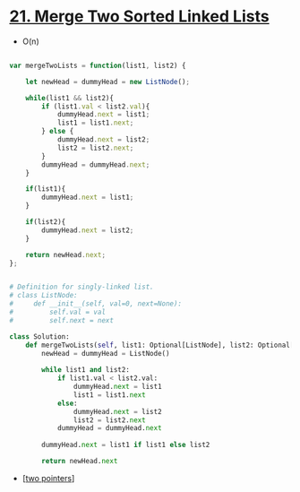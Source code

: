 # [21. Merge Two Sorted Linked Lists](https://leetcode.com/problems/merge-two-sorted-lists/description/)
- O(n)


```js 

var mergeTwoLists = function(list1, list2) {

    let newHead = dummyHead = new ListNode(); 

    while(list1 && list2){
        if (list1.val < list2.val){
            dummyHead.next = list1;
            list1 = list1.next;
        } else {
            dummyHead.next = list2;
            list2 = list2.next;
        }
        dummyHead = dummyHead.next;
    }  

    if(list1){
        dummyHead.next = list1;
    }

    if(list2){
        dummyHead.next = list2;
    }    

    return newHead.next;
};

```



```python

# Definition for singly-linked list.
# class ListNode:
#     def __init__(self, val=0, next=None):
#         self.val = val
#         self.next = next

class Solution:
    def mergeTwoLists(self, list1: Optional[ListNode], list2: Optional[ListNode]) -> Optional[ListNode]:
        newHead = dummyHead = ListNode()
        
        while list1 and list2:
            if list1.val < list2.val:
                dummyHead.next = list1
                list1 = list1.next
            else:
                dummyHead.next = list2
                list2 = list2.next
            dummyHead = dummyHead.next
        
        dummyHead.next = list1 if list1 else list2 

        return newHead.next
```

- [[two pointers]]


[//begin]: # "Autogenerated link references for markdown compatibility"
[two pointers]: <../../../patterns/two pointers> "two pointers"
[//end]: # "Autogenerated link references"